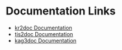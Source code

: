 # Documentation Links

* [kr2doc Documentation](kr2doc/index.html)
* [tjs2doc Documentation](tjs2doc/index.html)
* [kag3doc Documentation](kag3doc/index.html)
